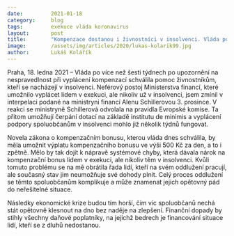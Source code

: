 ```yaml
---
date:         2021-01-18
category:     blog
tags:         exekuce vláda koronavirus
layout:       post
title:        "Kompenzace dostanou i živnostníci v insolvenci. Vláda po mé výzvě konečně nastaví férovější pravidla"
image:        /assets/img/articles/2020/lukas-kolarik99.jpg
author:       Lukáš Kolářík
---
```


 

Praha, 18. ledna 2021 – Vláda po více než šesti týdnech po upozornění na nespravedlnost při vyplácení kompenzací schválila pomoc živnostníkům, kteří se nacházejí v insolvenci. Neférový postoj Ministerstva financí, které umožnilo vyplácet lidem v exekuci, ale nikoliv už v insolvenci, jsem zmínil v interpelaci podané na ministryni financí Alenu Schillerovou 3. prosince. V reakci se ministryně Schillerová odvolala na pravidla Evropské komise. Ta přitom umožňují čerpání dotací na základě institutu de minimis a vyplácení podpory spoluobčanům v insolvenci mohlo již několik týdnů fungovat.

Novela zákona o kompenzačním bonusu, kterou vláda dnes schválila, by měla umožnit výplatu kompenzačního bonusu ve výši 500 Kč za den, a to i zpětně. Mělo by tak dojít k nápravě systémové chyby, která dávala nárok na kompenzační bonus lidem v exekuci, ale nikoliv těm v insolvenci. Kvůli tomuto problému se na mě obrátila řada lidí, kteří na svém oddlužení pracují, ale současný stav jim neumožňuje své dohody plnit. Celý proces oddlužení se těmto spoluobčanům komplikuje a může znamenat jejich opětovný pád do neřešitelné situace.

Následky ekonomické krize budou tím horší, čím víc spoluobčanů nechá stát opětovně klesnout na dno bez naděje na zlepšení. Finanční dopady by stihly všechny daňové poplatníky, na jejichž bedrech je financování situace lidí, kteří se z dluhů nedostanou.

